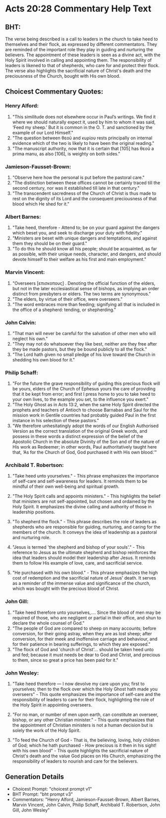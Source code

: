 # Acts 20:28 Commentary Help Text

## BHT:
The verse being described is a call to leaders in the church to take heed to themselves and their flock, as expressed by different commentators. They are reminded of the important role they play in guiding and nurturing the believers. The appointment of these leaders is seen as a divine act, with the Holy Spirit involved in calling and appointing them. The responsibility of leaders is likened to that of shepherds, who care for and protect their flock. The verse also highlights the sacrificial nature of Christ's death and the preciousness of the Church, bought with His own blood.

## Choicest Commentary Quotes:
### Henry Alford:
1. "This similitude does not elsewhere occur in Paul’s writings. We find it where we should naturally expect it, used by him to whom it was said, ‘Feed my sheep.’ But it is common in the O. T. and sanctioned by the example of our Lord Himself."
2. "The question between θεοῦ and κυρίου rests principally on internal evidence which of the two is likely to have been the original reading."
3. "The manuscript authority, now that it is certain that [105] has θεοῦ a prima manu, as also [106], is weighty on both sides."

### Jamieson-Fausset-Brown:
1. "Observe here how the personal is put before the pastoral care."
2. "The distinction between these offices cannot be certainly traced till the second century, nor was it established till late in that century."
3. "The transcendent sacredness of the Church of Christ is thus made to rest on the dignity of its Lord and the consequent preciousness of that blood which He shed for it."

### Albert Barnes:
1. "Take heed, therefore - Attend to; be on your guard against the dangers which beset you, and seek to discharge your duty with fidelity."
2. "Ministers are beset with unique dangers and temptations, and against them they should be on their guard."
3. "To do this he should know all his people; should be acquainted, as far as possible, with their unique needs, character, and dangers, and should devote himself to their welfare as his first and main employment."

### Marvin Vincent:
1. "Overseers [επισκοπους] . Denoting the official function of the elders, but not in the later ecclesiastical sense of bishops, as implying an order distinct from presbyters or elders. The two terms are synonymous."
2. "The elders, by virtue of their office, were overseers."
3. "The word embraces more than feeding; signifying all that is included in the office of a shepherd: tending, or shepherding."

### John Calvin:
1. "That man will never be careful for the salvation of other men who will neglect his own."
2. "They may not do whatsoever they like best, neither are they free after they be made pastors, but they be bound publicly to all the flock."
3. "The Lord hath given no small pledge of his love toward the Church in shedding his own blood for it."

### Philip Schaff:
1. "For the future the grave responsibility of guiding this precious flock will be yours, elders of the Church of Ephesus yours the care of providing that it be kept from error; and first I press home to you to take heed to your own lives, to the example you set, to the influence you exert."
2. "The Holy Ghost as in Acts 13:2, when the same Holy Spirit directed the prophets and teachers of Antioch to choose Barnabas and Saul for the mission work in Gentile countries had probably guided Paul in the first instance in his selection of these pastors."
3. "We therefore unhesitatingly adopt the words of our English Authorised Version as the correct translation of the original Greek words, and possess in these words a distinct expression of the belief of the Apostolic Church in the absolute Divinity of the Son and of the nature of His work as Redeemer; in other words, Paul authoritatively taught here that, ‘As for the Church of God, God purchased it with His own blood.’"

### Archibald T. Robertson:
1. "Take heed unto yourselves." - This phrase emphasizes the importance of self-care and self-awareness for leaders. It reminds them to be mindful of their own well-being and spiritual growth.

2. "The Holy Spirit calls and appoints ministers." - This highlights the belief that ministers are not self-appointed, but chosen and ordained by the Holy Spirit. It emphasizes the divine calling and authority of those in leadership positions.

3. "To shepherd the flock." - This phrase describes the role of leaders as shepherds who are responsible for guiding, nurturing, and caring for the members of the church. It conveys the idea of leadership as a pastoral and nurturing role.

4. "Jesus is termed 'the shepherd and bishop of your souls'." - This reference to Jesus as the ultimate shepherd and bishop reinforces the idea that leaders should model their leadership after Jesus. It reminds them to follow His example of love, care, and sacrificial service.

5. "He purchased with his own blood." - This phrase emphasizes the high cost of redemption and the sacrificial nature of Jesus' death. It serves as a reminder of the immense value and significance of the church, which was bought with the precious blood of Christ.

### John Gill:
1. "Take heed therefore unto yourselves,.... Since the blood of men may be required of those, who are negligent or partial in their office, and shun to declare the whole counsel of God."
2. "The people of God are compared to sheep on many accounts; before conversion, for their going astray, when they are as lost sheep; after conversion, for their meek and inoffensive carriage and behaviour, and for their patience in bearing sufferings, to which they are exposed."
3. "The flock of God and 'church of Christ'... should be taken heed unto and fed; because it must needs be dear to God and Christ, and precious to them, since so great a price has been paid for it."

### John Wesley:
1. "Take heed therefore — I now devolve my care upon you; first to yourselves; then to the flock over which the Holy Ghost hath made you overseers" - This quote emphasizes the importance of self-care and the responsibility of leaders to care for their flock, highlighting the role of the Holy Spirit in appointing overseers.

2. "For no man, or number of men upon earth, can constitute an overseer, bishop, or any other Christian minister." - This quote emphasizes that the appointment of Christian ministers is not a human decision but is solely the work of the Holy Spirit.

3. "To feed the Church of God - That is, the believing, loving, holy children of God; which he hath purchased - How precious is it then in his sight! with his own blood" - This quote highlights the sacrificial nature of Christ's death and the value God places on His Church, emphasizing the responsibility of leaders to nourish and care for the believers.


## Generation Details
- Choicest Prompt: "choicest prompt v1"
- BHT Prompt: "bht prompt v3"
- Commentators: "Henry Alford, Jamieson-Fausset-Brown, Albert Barnes, Marvin Vincent, John Calvin, Philip Schaff, Archibald T. Robertson, John Gill, John Wesley"
